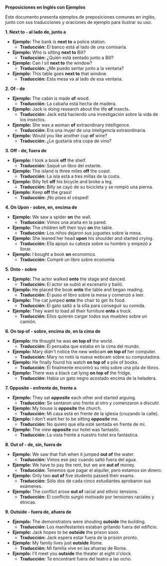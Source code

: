 
**Preposiciones en Inglés con Ejemplos**

Este documento presenta ejemplos de preposiciones comunes en inglés, junto con sus traducciones y oraciones de ejemplo para ilustrar su uso.

**1. Next to - al lado de, junto a**

*   **Ejemplo:** The bank is **next to** a police station.
    *   **Traducción:** El banco está al lado de una comisaría.
*   **Ejemplo:** Who is sitting **next to** Bill?
    *   **Traducción:** ¿Quién está sentado junto a Bill?
*   **Ejemplo:** Can I sit **next to** the window?
    *   **Traducción:** ¿Me puedo sentar junto a la ventana?
*   **Ejemplo:** This table goes **next to** that window.
    *   **Traducción:** Esta mesa va al lado de esa ventana.

**2. Of - de**

*   **Ejemplo:** The cabin is made **of** wood.
    *   **Traducción:** La cabaña está hecha de madera.
*   **Ejemplo:** Jack is doing research about the life **of** insects.
    *   **Traducción:** Jack está haciendo una investigación sobre la vida de los insectos.
*   **Ejemplo:** She was a woman **of** extraordinary intelligence.
    *   **Traducción:** Era una mujer de una inteligencia extraordinaria.
*   **Ejemplo:** Would you like another cup **of** wine?
    *   **Traducción:** ¿Le gustaría otra copa de vino?

**3. Off - de, fuera de**

*   **Ejemplo:** I took a book **off** the shelf.
    *   **Traducción:** Saqué un libro del estante.
*   **Ejemplo:** The island is three miles **off** the coast.
    *   **Traducción:** La isla está a tres millas de la costa.
*   **Ejemplo:** Billy fell **off** his bicycle and broke a leg.
    *   **Traducción:** Billy se cayó de su bicicleta y se rompió una pierna.
*   **Ejemplo:** Keep **off** the grass!
    *   **Traducción:** ¡No pises el césped!

**4. On   Upon - sobre, en, encima de**

*   **Ejemplo:** We saw a spider **on** the wall.
    *   **Traducción:** Vimos una araña en la pared.
*   **Ejemplo:** The children left their toys **on** the table.
    *   **Traducción:** Los niños dejaron sus juguetes sobre la mesa.
*   **Ejemplo:** She leaned her head **upon** his shoulder and started crying.
    *   **Traducción:** Ella apoyó su cabeza sobre su hombro y empezó a llorar.
*   **Ejemplo:** I bought a book **on** economics.
    *   **Traducción:** Compré un libro sobre economía.

**5. Onto - sobre**

*   **Ejemplo:** The actor walked **onto** the stage and danced.
    *   **Traducción:** El actor se subió al escenario y bailó.
*   **Ejemplo:** He placed the book **onto** the table and began reading.
    *   **Traducción:** Él puso el libro sobre la mesa y comenzó a leer.
*   **Ejemplo:** The cat jumped **onto** the chair to get its food.
    *   **Traducción:** El gato saltó a la silla para conseguir su comida.
*   **Ejemplo:** They want to load all their furniture **onto** a truck.
    *   **Traducción:** Ellos quieren cargar todos sus muebles sobre un camión.

**6. On top of - sobre, encima de, en la cima de**

*   **Ejemplo:** He thought he was **on top of** the world.
    *   **Traducción:** Él pensaba que estaba en la cima del mundo.
*   **Ejemplo:** Mary didn't notice the new webcam **on top of** her computer.
    *   **Traducción:** Mary no notó la nueva webcam sobre su computadora.
*   **Ejemplo:** He finally found his watch **on top of** a pile of books.
    *   **Traducción:** Él finalmente encontró su reloj sobre una pila de libros.
*   **Ejemplo:** There was a black cat lying **on top of** the fridge.
    *   **Traducción:** Había un gato negro acostado encima de la heladera.

**7. Opposite - enfrente de, frente a**

*   **Ejemplo:** They sat **opposite** each other and started arguing.
    *   **Traducción:** Se sentaron uno frente al otro y comenzaron a discutir.
*   **Ejemplo:** My house is **opposite** the church.
    *   **Traducción:** Mi casa está en frente de la iglesia (cruzando la calle).
*   **Ejemplo:** I don't want her to be sitting **opposite** me.
    *   **Traducción:** No quiero que ella esté sentada en frente de mí.
*   **Ejemplo:** The view **opposite** our hotel was fantastic.
    *   **Traducción:** La vista frente a nuestro hotel era fantástica.

**8. Out of - de, sin, fuera de**

*   **Ejemplo:** We saw that fish when it jumped **out of** the water.
    *   **Traducción:** Vimos ese pez cuando saltó fuera del agua.
*   **Ejemplo:** We have to pay the rent, but we are **out of** money.
    *   **Traducción:** Tenemos que pagar el alquiler, pero estamos sin dinero.
*   **Ejemplo:** Only two **out of** five students passed their exams.
    *   **Traducción:** Sólo dos de cada cinco estudiantes aprobaron sus exámenes.
*   **Ejemplo:** The conflict arose **out of** racial and ethnic tensions.
    *   **Traducción:** El conflicto surgió motivado por tensiones raciales y étnicas.

**9. Outside - fuera de, afuera de**

*   **Ejemplo:** The demonstrators were shouting **outside** the building.
    *   **Traducción:** Los manifestantes estaban gritando fuera del edificio.
*   **Ejemplo:** Jack hopes to be **outside** the prison soon.
    *   **Traducción:** Jack espera estar fuera de la prisión pronto.
*   **Ejemplo:** My family lives just **outside** Rome.
    *   **Traducción:** Mi familia vive en las afueras de Roma.
*   **Ejemplo:** I'll meet you **outside** the theater at eight o'clock.
    *   **Traducción:** Te encontraré fuera del teatro a las ocho.
